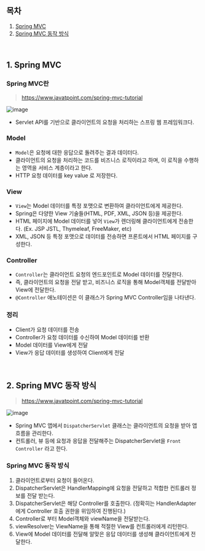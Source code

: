 ## 목차

1. [Spring MVC](#1-spring-mvc)
2. [Spring MVC 동작 방식](#2-spring-mvc-동작-방식)
<br/>

## 1. Spring MVC

### Spring MVC란

> https://www.javatpoint.com/spring-mvc-tutorial

![image](https://user-images.githubusercontent.com/54367532/196936949-bd98f26c-324a-429e-887a-8adcb6ec12f6.png)

- Servlet API를 기반으로 클라이언트의 요청을 처리하는 스프링 웹 프레임워크다.

### Model

- `Model`은 요청에 대한 응답으로 돌려주는 결과 데이터다.
- 클라이언트의 요청을 처리하는 코드를 비즈니스 로직이라고 하며, 이 로직을 수행하는 영역을 서비스 계층이라고 한다.
- HTTP 요청 데이터를 key value 로 저장한다.

### View

- `View`는 Model 데이터를 특정 포맷으로 변환하여 클라이언트에게 제공한다.
- Spring은 다양한 View 기술들(HTML, PDF, XML, JSON 등)을 제공한다.
- HTML 페이지에 Model 데이터를 넣어 `View`가 렌더링해 클라이언트에게 전송한다. (Ex. JSP JSTL, Thymeleaf, FreeMaker, etc)
- XML, JSON 등 특정 포맷으로 데이터를 전송하면 프론트에서 HTML 페이지를 구성한다.

### Controller

- `Controller`는 클라이언트 요청의 엔드포인트로 Model 데이터를 전달한다.
- 즉, 클라이언트의 요청을 전달 받고, 비즈니스 로직을 통해 Model객체를 전달받아 View에 전달한다.
- `@Controller` 애노테이션은 이 클래스가 Spring MVC Controller임을 나타낸다.

### 정리

- Client가 요청 데이터를 전송
- Controller가 요청 데이터를 수신하여 Model 데이터를 반환
- Model 데이터를 View에게 전달
- View가 응답 데이터를 생성하여 Client에게 전달
<br/>

## 2. Spring MVC 동작 방식

> https://www.javatpoint.com/spring-mvc-tutorial

![image](https://user-images.githubusercontent.com/54367532/196936979-79db369b-a5de-4044-a30e-aea3e6e0ae6a.png)

- Spring MVC 앱에서 `DispatcherServlet` 클래스는 클라이언트의 요청을 받아 앱 흐름을 관리한다.
- 컨트롤러, 뷰 등에 요청과 응답을 전달해주는 DispatcherServlet을 `Front Controller` 라고 한다.

### Spring MVC 동작 방식
1. 클라이언트로부터 요청이 들어온다.
2. DispatcherServlet은 HandlerMapping에 요청을 전달하고 적합한 컨트롤러 정보를 전달 받는다.
3. DispatcherServlet은 해당 Controller를 호출한다. (정확히는 HandlerAdapter에게 Controller 호출 권한을 위임하여 진행된다.)
4. Controller로 부터 Model객체와 viewName을 전달받는다.
5. viewResolver는 ViewName을 통해 적절한 View를 컨트롤러에게 리턴한다.
6. View에 Model 데이터를 전달해 알맞은 응답 데이터를 생성해 클라이언트에게 전달한다. 
